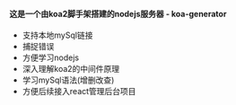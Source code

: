 #### 这是一个由koa2脚手架搭建的nodejs服务器 - koa-generator
* 支持本地mySql链接
* 捕捉错误
* 方便学习nodejs
* 深入理解koa2的中间件原理
* 学习mySql语法(增删改查)
* 方便后续接入react管理后台项目